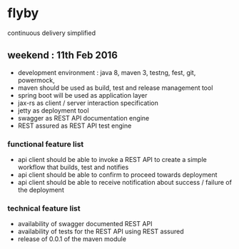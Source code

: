 # flyby

continuous delivery simplified 

## weekend : 11th Feb 2016

* development environment : java 8, maven 3, testng, fest, git, powermock, 
* maven should be used as build, test and release management tool
* spring boot will be used as application layer
* jax-rs as client / server interaction specification
* jetty as deployment tool 
* swagger as REST API documentation engine 
* REST assured as REST API test engine 


### functional feature list

* api client should be able to invoke a REST API to create a simple workflow that builds, test and notifies 
* api client should be able to confirm to proceed towards deployment 
* api client should be able to receive notification about success / failure of the deployment

### technical feature list

* availability of swagger documented REST API
* availability of tests for the REST API using REST assured
* release of 0.0.1 of the maven module
